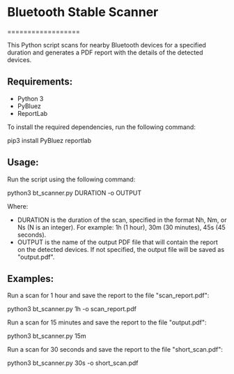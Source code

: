 # Bluetooth Stable Scanner
==================

This Python script scans for nearby Bluetooth devices for a specified duration and generates a PDF report with the details of the detected devices.

Requirements:
-------------
- Python 3
- PyBluez
- ReportLab

To install the required dependencies, run the following command:

pip3 install PyBluez reportlab

Usage:
------
Run the script using the following command:

python3 bt_scanner.py DURATION -o OUTPUT

Where:
- DURATION is the duration of the scan, specified in the format Nh, Nm, or Ns (N is an integer). For example: 1h (1 hour), 30m (30 minutes), 45s (45 seconds).
- OUTPUT is the name of the output PDF file that will contain the report on the detected devices. If not specified, the output file will be saved as "output.pdf".

Examples:
---------
Run a scan for 1 hour and save the report to the file "scan_report.pdf":

python3 bt_scanner.py 1h -o scan_report.pdf

Run a scan for 15 minutes and save the report to the file "output.pdf":

python3 bt_scanner.py 15m

Run a scan for 30 seconds and save the report to the file "short_scan.pdf":

python3 bt_scanner.py 30s -o short_scan.pdf

